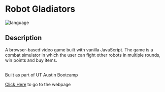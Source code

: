 # Robot Gladiators

![language](https://img.shields.io/badge/language-JavaScript-yellow)

## Description
A browser-based video game built with vanilla JavaScript. The game is a combat simulator in which the user can fight other robots in multiple rounds, win points and buy items. <br><br>

Built as part of UT Austin Bootcamp

[Click Here](https://lrodenyoder.github.io/robot-gladiators/) to go to the webpage
